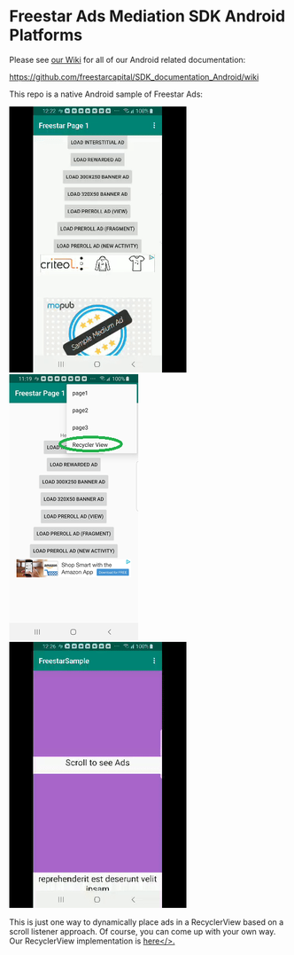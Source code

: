 # Freestar Ads Mediation SDK Android Platforms

Please see <a href="https://github.com/freestarcapital/SDK_documentation_Android/wiki">our Wiki</a> for all of our Android related documentation: 

https://github.com/freestarcapital/SDK_documentation_Android/wiki

This repo is a native Android sample of Freestar Ads:

<img src="images/fs_sample.gif"/>

<img src="images/fs_sample_static2.png"/>

<img src="images/fs_recyclerview.gif"/>

This is just one way to dynamically place ads in a RecyclerView based on a scroll listener approach.  Of course, you can come up with your own way.
Our RecyclerView implementation is <a href="https://github.com/freestarcapital/SDK_documentation_Android/tree/master/app/src/main/java/com/freestar/android/sample/recyclerview">here</>.
